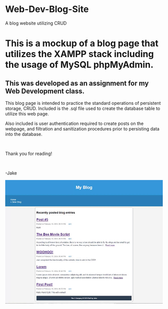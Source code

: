 # Web-Dev-Blog-Site
A blog website utilizing CRUD

<h1>This is a mockup of a blog page that utilizes the XAMPP stack including the usage of MySQL phpMyAdmin.</h1>
<h2>This was developed as an assignment for my Web Development class.</h2>
<p>This blog page is intended to practice the standard operations of persistent storage, CRUD. Included is the .sql file used to create the database table to utilize this web page.</p>
<p>Also included is user authentication required to create posts on the webpage, and filtration and sanitization procedures prior to persisting data into the database.</p>
<br>
<p>Thank you for reading!</p>
<br>
<p>-Jake</p>
<img src = "https://github.com/woby555/Web-Dev-Blog-Site/blob/main/demo.gif">

